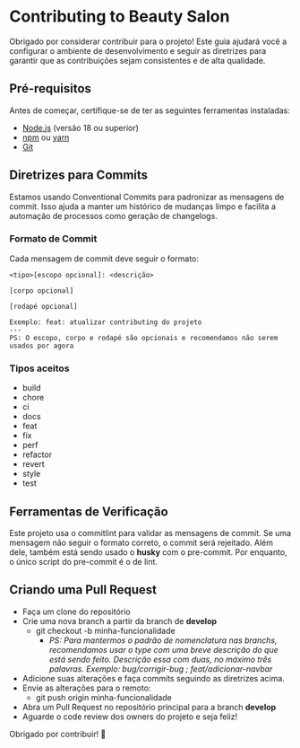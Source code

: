 # Contributing to Beauty Salon

Obrigado por considerar contribuir para o projeto! Este guia ajudará você a configurar o ambiente de desenvolvimento e seguir as diretrizes para garantir que as contribuições sejam consistentes e de alta qualidade.

## Pré-requisitos

Antes de começar, certifique-se de ter as seguintes ferramentas instaladas:

- [Node.js](https://nodejs.org/) (versão 18 ou superior)
- [npm](https://www.npmjs.com/) ou [yarn](https://yarnpkg.com/)
- [Git](https://git-scm.com/)

## Diretrizes para Commits

Estamos usando Conventional Commits para padronizar as mensagens de commit. Isso ajuda a manter um histórico de mudanças limpo e facilita a automação de processos como geração de changelogs.

### Formato de Commit

Cada mensagem de commit deve seguir o formato:

```
<tipo>[escopo opcional]: <descrição>

[corpo opcional]

[rodapé opcional]

Exemplo: feat: atualizar contributing do projeto
---
PS: O escopo, corpo e rodapé são opcionais e recomendamos não serem usados por agora
```

### Tipos aceitos

- build
- chore
- ci
- docs
- feat
- fix
- perf
- refactor
- revert
- style
- test

## Ferramentas de Verificação

Este projeto usa o commitlint para validar as mensagens de commit. Se uma mensagem não seguir o formato correto, o commit será rejeitado.
Além dele, também está sendo usado o **husky** com o pre-commit. Por enquanto, o único script do pre-commit é o de lint.

## Criando uma Pull Request

- Faça um clone do repositório
- Crie uma nova branch a partir da branch de **develop**
  - git checkout -b minha-funcionalidade
    - _PS: Para mantermos o padrão de nomenclatura nas branchs, recomendamos usar o type com uma breve descrição do que está sendo feito. Descrição essa com duas, no máximo três palavras. Exemplo: bug/corrigir-bug ; feat/adicionar-navbar_
- Adicione suas alterações e faça commits seguindo as diretrizes acima.
- Envie as alterações para o remoto:
  - git push origin minha-funcionalidade
- Abra um Pull Request no repositório principal para a branch **develop**
- Aguarde o code review dos owners do projeto e seja feliz!

Obrigado por contribuir! 🎉

